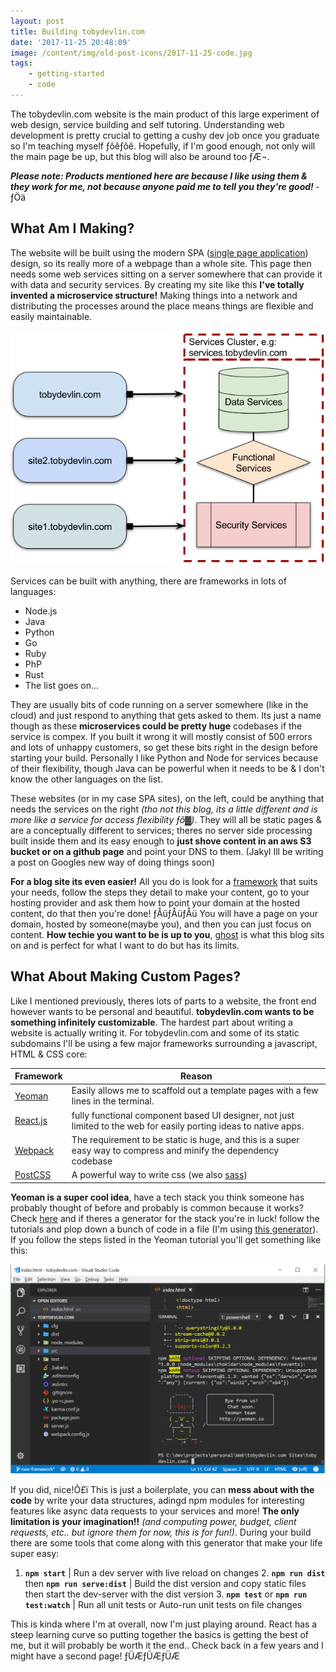 ```yaml
---
layout: post
title: Building tobydevlin.com
date: '2017-11-25 20:48:09'
image: /content/img/old-post-icons/2017-11-25-code.jpg
tags:
    - getting-started
    - code
---
```


The tobydevlin.com website is the main product of this large experiment of web design, service building and self tutoring. Understanding web development is pretty crucial to getting a cushy dev job once you graduate so I'm teaching myself ­ƒôê­ƒôê. Hopefully, if I'm good enough, not only will the main page be up, but this blog will also be around too ­ƒÆ¬.

**_Please note: Products mentioned here are because I like using them & they work for me, not because anyone paid me to tell you they're good!_** ­ƒÖä

## What Am I Making?

The website will be built using the modern SPA ([single page application](https://en.wikipedia.org/wiki/Single-page_application)) design, so its really more of a webpage than a whole site. This page then needs some web services sitting on a server somewhere that can provide it with data and security services. By creating my site like this **I've totally invented a microservice structure!** Making things into a network and distributing the processes around the place means things are flexible and easily maintainable.

![Site-Map-example](/content/img/old-posts/2017/11/Site-Map-example.png)

Services can be built with anything, there are frameworks in lots of languages:

-   Node.js
-   Java
-   Python
-   Go
-   Ruby
-   PhP
-   Rust
-   The list goes on...

They are usually bits of code running on a server somewhere (like in the cloud) and just respond to anything that gets asked to them. Its just a name though as these **microservices could be pretty huge** codebases if the service is compex. If you built it wrong it will mostly consist of 500 errors and lots of unhappy customers, so get these bits right in the design before starting your build. Personally I like Python and Node for services because of their flexibility, though Java can be powerful when it needs to be & I don't know the other languages on the list.

These websites (or in my case SPA sites), on the left, could be anything that needs the services on the right _(tho not this blog, its a little different and is more like a service for access flexibility ­ƒô▓)_. They will all be static pages & are a conceptually different to services; theres no server side processing built inside them and its easy enough to **just shove content in an aws S3 bucket or on a github page** and point your DNS to them. (Jakyl Ill be writing a post on Googles new way of doing things soon)

**For a blog site its even easier!** All you do is look for a [framework](https://www.google.co.uk/search?q=blog+frameworks&rlz=1C1CHBF_en-GBGB724GB725&oq=blog+frameworks&aqs=chrome..69i57j0l5.6246j0j4&sourceid=chrome&ie=UTF-8) that suits your needs, follow the steps they detail to make your content, go to your hosting provider and ask them how to point your domain at the hosted content, do that then you're done! ­ƒÅü­ƒÅü­ƒÅü You will have a page on your domain, hosted by someone(maybe you), and then you can just focus on content. **How techie you want to be is up to you**, [ghost](https://ghost.org/) is what this blog sits on and is perfect for what I want to do but has its limits.

## What About Making Custom Pages?

Like I mentioned previously, theres lots of parts to a website, the front end however wants to be personal and beautiful. **tobydevlin.com wants to be something infinitely customizable**. The hardest part about writing a website is actually writing it. For tobydevlin.com and some of its static subdomains I'll be using a few major frameworks surrounding a javascript, HTML & CSS core:

| Framework                             | Reason                                                                                                             |
| ------------------------------------- | ------------------------------------------------------------------------------------------------------------------ |
| [Yeoman](http://yeoman.io/)           | Easily allows me to scaffold out a template pages with a few lines in the terminal.                                |
| [React.js](https://reactjs.org)       | fully functional component based UI designer, not just limited to the web for easily porting ideas to native apps. |
| [Webpack](https://webpack.github.io/) | The requirement to be static is huge, and this is a super easy way to compress and minify the dependency codebase  |
| [PostCSS](http://postcss.org/)        | A powerful way to write css (we also [sass](http://sass-lang.com/))                                                |

**Yeoman is a super cool idea**, have a tech stack you think someone has probably thought of before and probably is common because it works? Check [here](http://yeoman.io/generators/) and if theres a generator for the stack you're in luck! follow the tutorials and plop down a bunch of code in a file (I'm using [this generator](https://github.com/react-webpack-generators/generator-react-webpack#readme)). If you follow the steps listed in the Yeoman tutorial you'll get something like this:

![yeoman-finish](/content/img/old-posts/2017/11/yeoman-finish.png)

If you did, nice!Ô£ï This is just a boilerplate, you can **mess about with the code** by write your data structures, adingd npm modules for interesting features like async data requests to your services and more! **The only limitation is your imagination!!** _(and computing power, budget, client requests, etc.. but ignore them for now, this is for fun!)_. During your build there are some tools that come along with this generator that make your life super easy:

1. **`npm start`** | Run a dev server with live reload on changes
    2. **`npm run dist`** then **`npm run serve:dist`** | Build the dist version and copy static files then start the dev-server with the dist version
    3. **`npm test`** or **`npm run test:watch`** | Run all unit tests or Auto-run unit tests on file changes

This is kinda where I'm at overall, now I'm just playing around. React has a steep learning curve so putting together the basics is getting the best of me, but it will probably be worth it the end.. Check back in a few years and I might have a second page! ­ƒÜÆ­ƒÜÆ­ƒÜÆ
